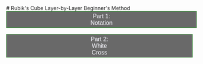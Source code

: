 <head>
	<title>Rubik's Cube Beginner's Method</title>
	<style>
		button {
		  background-color: dimgrey;
		  color: ghostwhite;
 		  text-align: center;
  		  text-decoration: none;
		  display: block;
		  font-size: 16px;
		  border: 1px solid forestgreen;
		}
		.button1 {
		  padding-top: 3.5px;
		  padding-bottom: 3.5px;
		  padding-left: 45%;
		  padding-right: 45%;
		}
		.button2 {
		  padding-top: 3.5px;
		  padding-bottom: 3.5px;
		  padding-right: 45%;
		  padding-left: 45%;
		}
		button:hover {
		  background-color: ghostwhite;
		  color: black;
		}
	</style>
</head>
# Rubik's Cube Layer-by-Layer Beginner's Method
<button onclick="stage1" class="button1">Part 1: Notation</button> <br>
<button onclick="stage2" class="button2">Part 2: White Cross</button>
